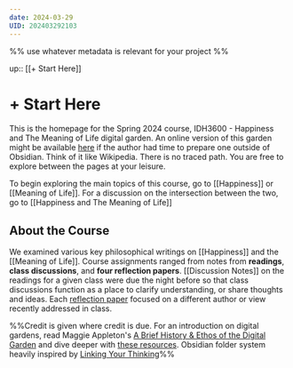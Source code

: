 ```yaml
---
date: 2024-03-29
UID: 202403292103
---
```


%%
use whatever metadata is relevant for your project
%%

up:: [[+ Start Here]]

# + Start Here

This is the homepage for the Spring 2024 course, IDH3600 - Happiness and The Meaning of Life digital garden. An online version of this garden might be available [here]() if the author had time to prepare one outside of Obsidian. Think of it like Wikipedia. There is no traced path. You are free to explore between the pages at your leisure.

To begin exploring the main topics of this course, go to [[Happiness]] or [[Meaning of Life]]. For a discussion on the intersection between the two, go to [[Happiness and The Meaning of Life]]

## About the Course
We examined various key philosophical writings on [[Happiness]] and the [[Meaning of Life]]. Course assignments ranged from notes from **readings**, **class discussions**, and **four reflection papers**. [[Discussion Notes]] on the readings for a given class were due the night before so that class discussions function as a place to clarify understanding, or share thoughts and ideas. Each [reflection paper](obsidian://open?vault=Happiness%20%26%20The%20Meaning%20of%20Life%2C%20A%20Philosophy%20Mind%20Garden&file=Reflection%20Papers) focused on a different author or view recently addressed in class.

%%Credit is given where credit is due. For an introduction on digital gardens, read Maggie Appleton's [A Brief History & Ethos of the Digital Garden](https://maggieappleton.com/garden-history) and dive deeper with [these resources](https://github.com/MaggieAppleton/digital-gardeners#digital-garden-directory). Obsidian folder system heavily inspired by [Linking Your Thinking](https://www.linkingyourthinking.com/)%%